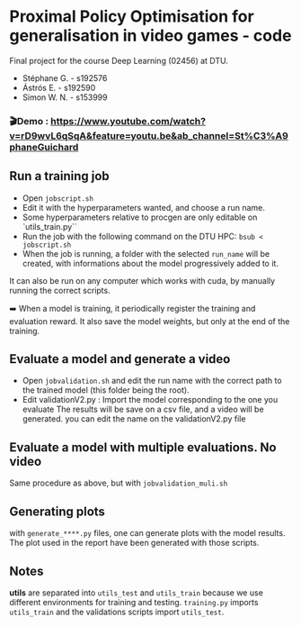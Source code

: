# Proximal Policy Optimisation for generalisation in video games - code

Final project for the course Deep Learning (02456) at DTU.

- Stéphane G. - s192576
- Ástrós E. - s192590
- Simon W. N. - s153999

### 🎬Demo : https://www.youtube.com/watch?v=rD9wvL6qSqA&feature=youtu.be&ab_channel=St%C3%A9phaneGuichard

## Run a training job

- Open `jobscript.sh`
- Edit it with the hyperparameters wanted, and choose a run name.
- Some hyperparameters relative to procgen are only editable on `utils_train.py``
- Run the job with the following command on the DTU HPC: `bsub < jobscript.sh`
- When the job is running, a folder with the selected `run_name` will be created, with informations about the model progressively added to it.

It can also be run on any computer which works with cuda, by manually running the correct scripts.

➡️ When a model is training, it periodically register the training and evaluation reward. It also save the model weights, but only at the end of the training.

## Evaluate a model and generate a video

- Open `jobvalidation.sh` and edit the run name with the correct path to the trained model (this folder being the root).
- Edit validationV2.py : Import the model corresponding to the one you evaluate
The results will be save on a csv file, and a video will be generated. you can edit the name on the validationV2.py file

## Evaluate a model with multiple evaluations. No video

Same procedure as above, but with `jobvalidation_muli.sh`

## Generating plots

with `generate_****.py` files, one can generate plots with the model results. The plot used in the report have been generated with those scripts.

## Notes

**utils** are separated into `utils_test` and `utils_train` because we use different environments for training and testing. `training.py` imports `utils_train` and the validations scripts import `utils_test`.